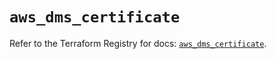 # `aws_dms_certificate`

Refer to the Terraform Registry for docs: [`aws_dms_certificate`](https://registry.terraform.io/providers/hashicorp/aws/6.6.0/docs/resources/dms_certificate).
